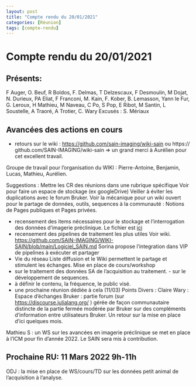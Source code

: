 ```yaml
---
layout: post
title: "Compte rendu du 20/01/2021"
categories: [Réunion]
tags: [compte-rendu]
---
```


# Compte rendu du 20/01/2021

## Présents:

F Auger, O. Beuf, R Boldos, F. Delmas, T Delzescaux, F Desmoulin, M Dojat, N. Durieux, PA Eliat, F Franconi, M. Kain, F. Kober, B. Lemasson, Yann le Fur, G. Leroux, H Mathieu, M Naveau, C Po, S Pop, E Ribot, M Santin, L Soustelle, A Traoré, A Trotier, C. Wary
Excusés : S. Mériaux

## Avancées des actions en cours
- retours sur le wiki : https://github.com/sain-imaging/wiki-sain ou https:// github.com/SAIN-IMAGING/wiki-sain
=> un grand merci à Aurélien pour cet excellent travail.

Groupe de travail pour l’organisation du WIKI : Pierre-Antoine, Benjamin, Lucas, Mathieu, Aurélien.

Suggestions : Mettre les CR des réunions dans une rubrique spécifique
Voir pour faire un espace de stockage (ex googleDrive)
Veiller à éviter les duplications avec le forum Bruker.
Voir la mécanique pour un wiki ouvert pour le partage de données, outils, sequences à la communauté : Notions de Pages publiques et Pages privées.

- recensement des items nécessaires pour le stockage et l’interrogation des données d’imagerie préclinique.
Le fichier est [ici]( https://docs.google.com/spreadsheets/d/1d61kCkBsC3j1pOHhouFSFcIx8NUw6T1h71vGddJWPG8/edit#gid=37556527)
- recensement des pipelines de traitement les plus utiles
Voir wiki. https://github.com/SAIN-IMAGING/WIKI-SAIN/blob/main/Logiciel_SAIN.md
Sorina propose l’integration dans VIP de pipelines à exécuter et partager
- Vie du réseau
Liste diffusion et le Wiki permettent le partage et stimulent les échanges.
Mise en place de cours/workshop
- sur le traitement des données SA de l’acquisition au traitement. - sur le développement de sequences.
- à définir le contenu, la fréquence, le public visé.
- une prochaine réunion dédiée à cela (11/03)
Points Divers : 
Claire Wary : Espace d’échanges Bruker : partie forum (sur https://discourse.julialang.org/ ) gérée de façon communautaire distincte de la partie fermée modérée par Bruker sur des compléments d’information entre utilisateurs Bruker.
Un retour sur la mise en place d’ici quelques mois.

Mathieu S : un WS sur les avancées en imagerie préclinique se met en place à l’ICM pour fin d’année 2022. Le SAIN sera mis à contribution.

## Prochaine RU: 11 Mars 2022 9h-11h 
ODJ : la mise en place de WS/cours/TD sur les données petit animal de l’acquisition à l’analyse.
